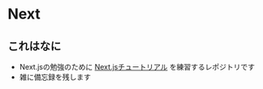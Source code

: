 # Next
## これはなに
- Next.jsの勉強のために [Next.jsチュートリアル](https://nextjs.org/learn/basics/create-nextjs-app) を練習するレポジトリです
- 雑に備忘録を残します